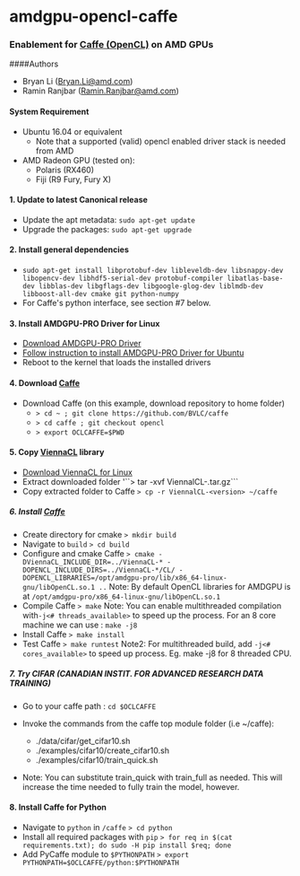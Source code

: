 # amdgpu-opencl-caffe
### Enablement for [Caffe (OpenCL)](https://github.com/BVLC/caffe/tree/opencl) on AMD GPUs

####Authors

- Bryan Li (Bryan.Li@amd.com)
- Ramin Ranjbar (Ramin.Ranjbar@amd.com)


#### System Requirement
- Ubuntu 16.04 or equivalent
	- Note that a supported (valid) opencl enabled driver stack is needed from AMD
- AMD Radeon GPU (tested on):
	- Polaris (RX460)
	- Fiji (R9 Fury, Fury X)

#### 1. Update to latest Canonical release
- Update the apt metadata: ```sudo apt-get update```
- Upgrade the packages: ```sudo apt-get upgrade```

#### 2. Install general dependencies
- ```sudo apt-get install libprotobuf-dev libleveldb-dev libsnappy-dev libopencv-dev libhdf5-serial-dev protobuf-compiler libatlas-base-dev libblas-dev libgflags-dev libgoogle-glog-dev liblmdb-dev libboost-all-dev cmake git python-numpy```
- For Caffe's python interface, see section #7 below. 

#### 3. Install AMDGPU-PRO Driver for Linux
- [Download AMDGPU-PRO Driver](http://support.amd.com/en-us/kb-articles/Pages/AMDGPU-PRO-Driver-for-Linux-Release-Notes.aspx)
- [Follow instruction to install AMDGPU-PRO Driver for Ubuntu](http://support.amd.com/en-us/kb-articles/Pages/AMDGPU-PRO-Install.aspx)
- Reboot to the kernel that loads the installed drivers

#### 4. Download [Caffe](https://github.com/BVLC/caffe)
- Download Caffe (on this example, download repository to home folder)
	- ```> cd ~ ; git clone https://github.com/BVLC/caffe```
	- ```> cd caffe ; git checkout opencl```
	- ```> export OCLCAFFE=$PWD```

#### 5. Copy [ViennaCL](http://viennacl.sourceforge.net/) library
- [Download ViennaCL for Linux](http://viennacl.sourceforge.net/viennacl-download.html)
- Extract downloaded folder
	'``> tar -xvf ViennalCL-<version>.tar.gz```
- Copy extracted folder to Caffe
	```> cp -r ViennalCL-<version> ~/caffe```

##### 6. Install [Caffe](https://github.com/BVLC/caffe)
- Create directory for cmake
	```> mkdir build```
- Navigate to `build` 
	```> cd build```
- Configure and cmake Caffe
	```> cmake -DViennaCL_INCLUDE_DIR=../ViennaCL-* -DOPENCL_INCLUDE_DIRS=../ViennaCL-*/CL/ -DOPENCL_LIBRARIES=/opt/amdgpu-pro/lib/x86_64-linux-gnu/libOpenCL.so.1 ..```
    Note: By default OpenCL libraries for AMDGPU is at `/opt/amdgpu-pro/x86_64-linux-gnu/libOpenCL.so.1`
- Compile Caffe
	```> make```
	Note: You can enable multithreaded compilation with`-j<# threads_available>` to speed up the process. 
	For an 8 core machine we can use : ```make -j8```
- Install Caffe
	```> make install```
- Test Caffe
	```> make runtest```
	Note2: For multithreaded build, add `-j<# cores_available>` to speed up process. Eg. make -j8 for 8 threaded CPU.

##### 7. Try CIFAR (CANADIAN INSTIT. FOR ADVANCED RESEARCH DATA TRAINING)
- Go to your caffe path : ```cd $OCLCAFFE```
- Invoke the commands from the caffe top module folder (i.e ~/caffe):
	- ./data/cifar/get_cifar10.sh
	- ./examples/cifar10/create_cifar10.sh 
	- ./examples/cifar10/train_quick.sh 

- Note: You can substitute train_quick with train_full as needed. This will increase the time needed to fully train the model, however. 
	
#### 8. Install Caffe for Python
- Navigate to `python` in `/caffe`
	```> cd python```
- Install all required packages with `pip`
	```> for req in $(cat requirements.txt); do sudo -H pip install $req; done```
- Add PyCaffe module to `$PYTHONPATH`
	```> export PYTHONPATH=$OCLCAFFE/python:$PYTHONPATH```
